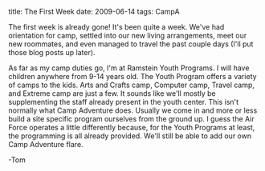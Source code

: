 title: The First Week
date: 2009-06-14
tags: CampA

The first week is already gone! It's been quite a week. We've had orientation for camp, settled into our new living arrangements, meet our new roommates, and even managed to travel the past couple days (I'll put those blog posts up later).

As far as my camp duties go, I'm at Ramstein Youth Programs. I will have children anywhere from 9-14 years old. The Youth Program offers a variety of camps to the kids. Arts and Crafts camp, Computer camp, Travel camp, and Extreme camp are just a few. It sounds like we'll mostly be supplementing the staff already present in the youth center. This isn't normally what Camp Adventure does. Usually we come in and more or less build a site specific program ourselves from the ground up. I guess the Air Force operates a little differently because, for the Youth Programs at least, the programming is all already provided. We'll still be able to add our own Camp Adventure flare.

-Tom
